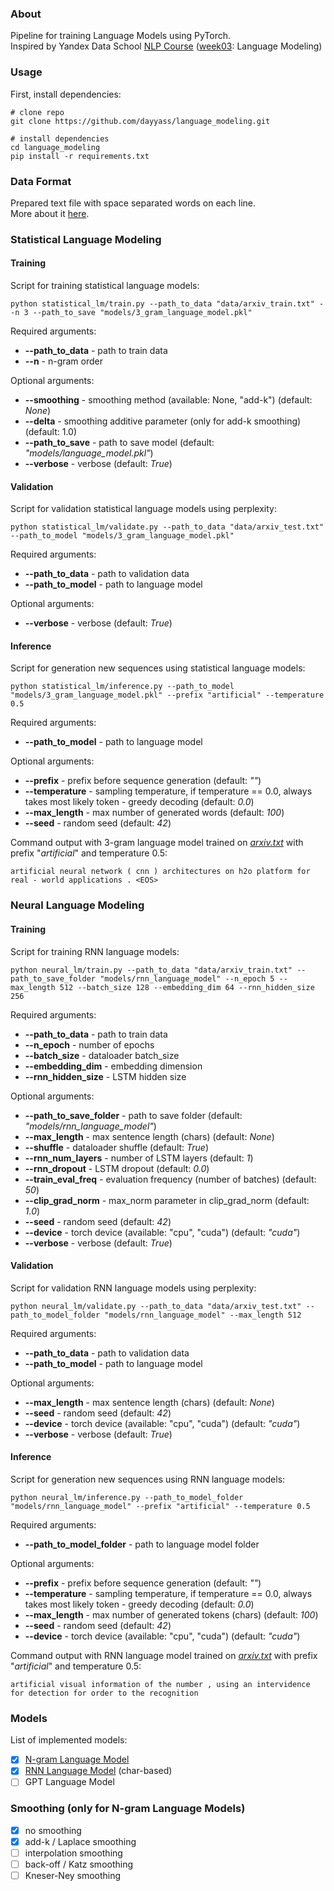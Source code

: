 ### About
Pipeline for training Language Models using PyTorch.<br/>
Inspired by Yandex Data School [NLP Course](https://github.com/yandexdataschool/nlp_course) ([week03](https://github.com/yandexdataschool/nlp_course/tree/2020/week03_lm): Language Modeling)<br/>

### Usage
First, install dependencies:
```
# clone repo
git clone https://github.com/dayyass/language_modeling.git

# install dependencies
cd language_modeling
pip install -r requirements.txt
```

### Data Format
Prepared text file with space separated words on each line.<br/>
More about it [here](data/README.md).

### Statistical Language Modeling
#### Training
Script for training statistical language models:
```
python statistical_lm/train.py --path_to_data "data/arxiv_train.txt" --n 3 --path_to_save "models/3_gram_language_model.pkl"
```
Required arguments:
- **--path_to_data** - path to train data
- **--n** - n-gram order

Optional arguments:
- **--smoothing** - smoothing method (available: None, "add-k") (default: *None*)
- **--delta** - smoothing additive parameter (only for add-k smoothing) (default: 1.0)
- **--path_to_save** - path to save model (default: *"models/language_model.pkl"*)
- **--verbose** - verbose (default: *True*)

#### Validation
Script for validation statistical language models using perplexity:
```
python statistical_lm/validate.py --path_to_data "data/arxiv_test.txt" --path_to_model "models/3_gram_language_model.pkl"
```
Required arguments:
- **--path_to_data** - path to validation data
- **--path_to_model** - path to language model

Optional arguments:
- **--verbose** - verbose (default: *True*)

#### Inference
Script for generation new sequences using statistical language models:
```
python statistical_lm/inference.py --path_to_model "models/3_gram_language_model.pkl" --prefix "artificial" --temperature 0.5
```
Required arguments:
- **--path_to_model** - path to language model

Optional arguments:
- **--prefix** - prefix before sequence generation (default: *""*)
- **--temperature** - sampling temperature, if temperature == 0.0, always takes most likely token - greedy decoding (default: *0.0*)
- **--max_length** - max number of generated words (default: *100*)
- **--seed** - random seed (default: *42*)

Command output with 3-gram language model trained on [*arxiv.txt*](data/README.md) with prefix "*artificial*" and temperature 0.5:
```
artificial neural network ( cnn ) architectures on h2o platform for real - world applications . <EOS>
```

### Neural Language Modeling
#### Training
Script for training RNN language models:
```
python neural_lm/train.py --path_to_data "data/arxiv_train.txt" --path_to_save_folder "models/rnn_language_model" --n_epoch 5 --max_length 512 --batch_size 128 --embedding_dim 64 --rnn_hidden_size 256
```
Required arguments:
- **--path_to_data** - path to train data
- **--n_epoch** - number of epochs
- **--batch_size** - dataloader batch_size
- **--embedding_dim** - embedding dimension
- **--rnn_hidden_size** - LSTM hidden size

Optional arguments:
- **--path_to_save_folder** - path to save folder (default: *"models/rnn_language_model"*)
- **--max_length** - max sentence length (chars) (default: *None*)
- **--shuffle** - dataloader shuffle (default: *True*)
- **--rnn_num_layers** - number of LSTM layers (default: *1*)
- **--rnn_dropout** - LSTM dropout (default: *0.0*)
- **--train_eval_freq** - evaluation frequency (number of batches) (default: *50*)
- **--clip_grad_norm** - max_norm parameter in clip_grad_norm (default: *1.0*)
- **--seed** - random seed (default: *42*)
- **--device** - torch device (available: "cpu", "cuda") (default: *"cuda"*)
- **--verbose** - verbose (default: *True*)

#### Validation
Script for validation RNN language models using perplexity:
```
python neural_lm/validate.py --path_to_data "data/arxiv_test.txt" --path_to_model_folder "models/rnn_language_model" --max_length 512
```
Required arguments:
- **--path_to_data** - path to validation data
- **--path_to_model** - path to language model

Optional arguments:
- **--max_length** - max sentence length (chars) (default: *None*)
- **--seed** - random seed (default: *42*)
- **--device** - torch device (available: "cpu", "cuda") (default: *"cuda"*)
- **--verbose** - verbose (default: *True*)

#### Inference
Script for generation new sequences using RNN language models:
```
python neural_lm/inference.py --path_to_model_folder "models/rnn_language_model" --prefix "artificial" --temperature 0.5
```
Required arguments:
- **--path_to_model_folder** - path to language model folder

Optional arguments:
- **--prefix** - prefix before sequence generation (default: *""*)
- **--temperature** - sampling temperature, if temperature == 0.0, always takes most likely token - greedy decoding (default: *0.0*)
- **--max_length** - max number of generated tokens (chars) (default: *100*)
- **--seed** - random seed (default: *42*)
- **--device** - torch device (available: "cpu", "cuda") (default: *"cuda"*)

Command output with RNN language model trained on [*arxiv.txt*](data/README.md) with prefix "*artificial*" and temperature 0.5:
```
artificial visual information of the number , using an intervidence for detection for order to the recognition
```

### Models
List of implemented models:
- [x] [N-gram Language Model](https://github.com/dayyass/language_modeling/blob/b962edac04dfe10a3f87dfa16d4d37508af6d5de/model.py#L57)
- [x] [RNN Language Model](https://github.com/dayyass/language_modeling/blob/407d02b79d6d7fd614dc7c5fd235ad269cddcb2d/neural_lm/model.py#L6) (char-based)
- [ ] GPT Language Model

### Smoothing (only for N-gram Language Models)
- [x] no smoothing
- [x] add-k / Laplace smoothing
- [ ] interpolation smoothing
- [ ] back-off / Katz smoothing
- [ ] Kneser-Ney smoothing
